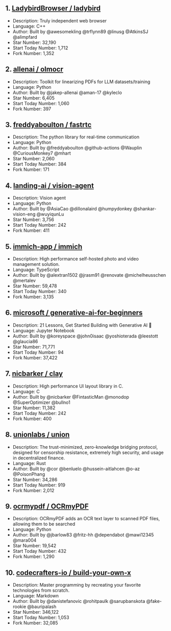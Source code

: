 ## 1. [LadybirdBrowser / ladybird](https://github.com/LadybirdBrowser/ladybird)
- Description: Truly independent web browser
- Language: C++
- Author: Built by @awesomekling @trflynn89 @linusg @AtkinsSJ @alimpfard       
- Star Number: 32,190
- Start Today Number: 1,712
- Fork Number: 1,352

## 2. [allenai / olmocr](https://github.com/allenai/olmocr)
- Description: Toolkit for linearizing PDFs for LLM datasets/training
- Language: Python
- Author: Built by @jakep-allenai @aman-17 @kyleclo
- Star Number: 6,405
- Start Today Number: 1,060
- Fork Number: 397

## 3. [freddyaboulton / fastrtc](https://github.com/freddyaboulton/fastrtc)
- Description: The python library for real-time communication
- Language: Python
- Author: Built by @freddyaboulton @github-actions @Wauplin @CuriousMonkey7 @mhart
- Star Number: 2,060
- Start Today Number: 384
- Fork Number: 171

## 4. [landing-ai / vision-agent](https://github.com/landing-ai/vision-agent)
- Description: Vision agent
- Language: Python
- Author: Built by @AsiaCao @dillonalaird @humpydonkey @shankar-vision-eng @wuyiqunLu
- Star Number: 3,756
- Start Today Number: 242
- Fork Number: 411

## 5. [immich-app / immich](https://github.com/immich-app/immich)
- Description: High performance self-hosted photo and video management solution.
- Language: TypeScript
- Author: Built by @alextran1502 @jrasm91 @renovate @michelheusschen @mertalev
- Star Number: 59,478
- Start Today Number: 340
- Fork Number: 3,135

## 6. [microsoft / generative-ai-for-beginners](https://github.com/microsoft/generative-ai-for-beginners)
- Description: 21 Lessons, Get Started Building with Generative AI 🔗
- Language: Jupyter Notebook
- Author: Built by @koreyspace @john0isaac @yoshioterada @leestott @glaucia86
- Star Number: 71,771
- Start Today Number: 94
- Fork Number: 37,422

## 7. [nicbarker / clay](https://github.com/nicbarker/clay)
- Description: High performance UI layout library in C.
- Language: C
- Author: Built by @nicbarker @FintasticMan @monodop @SuperOptimizer @bullno1
- Star Number: 11,382
- Start Today Number: 242
- Fork Number: 400

## 8. [unionlabs / union](https://github.com/unionlabs/union)
- Description: The trust-minimized, zero-knowledge bridging protocol, designed for censorship resistance, extremely high security, and usage in decentralized finance.
- Language: Rust
- Author: Built by @cor @benluelo @hussein-aitlahcen @o-az @PoisonPhang
- Star Number: 34,286
- Start Today Number: 919
- Fork Number: 2,012

## 9. [ocrmypdf / OCRmyPDF](https://github.com/ocrmypdf/OCRmyPDF)
- Description: OCRmyPDF adds an OCR text layer to scanned PDF files, allowing them to be searched
- Language: Python
- Author: Built by @jbarlow83 @fritz-hh @dependabot @mawi12345 @mara004
- Star Number: 19,542
- Start Today Number: 432
- Fork Number: 1,290

## 10. [codecrafters-io / build-your-own-x](https://github.com/codecrafters-io/build-your-own-x)
- Description: Master programming by recreating your favorite technologies from scratch.
- Language: Markdown
- Author: Built by @danistefanovic @rohitpaulk @sarupbanskota @fake-rookie @bauripalash
- Star Number: 346,122
- Start Today Number: 1,053
- Fork Number: 32,085